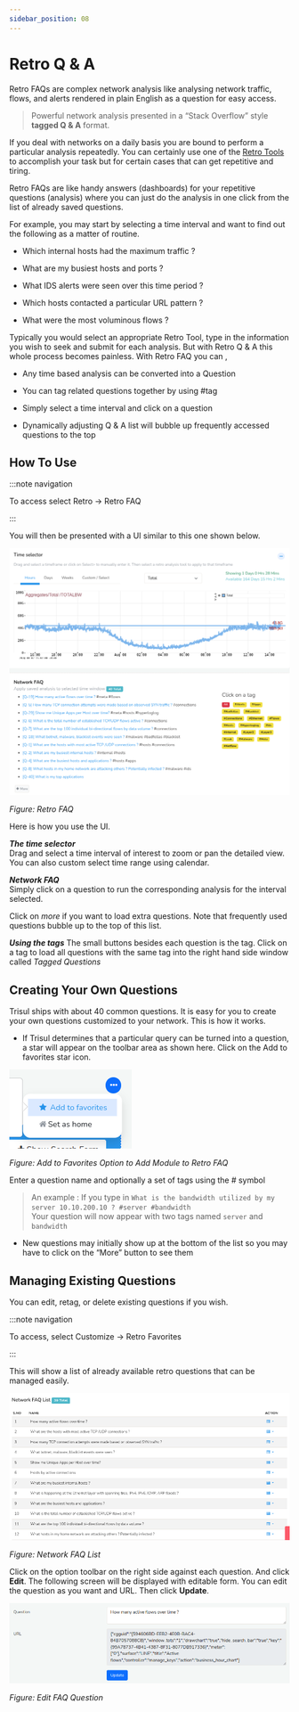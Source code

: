 ```yaml
---
sidebar_position: 08
---
```


# Retro Q & A

Retro FAQs are complex network analysis like analysing network traffic, flows, and alerts rendered in plain English as a question for easy access.

> Powerful network analysis presented in a “Stack Overflow” style
> **tagged Q & A** format.

If you deal with networks on a daily basis you are bound to perform a
particular analysis repeatedly. You can certainly use one of the [Retro
Tools](retrotools) to accomplish your task but for certain cases that can get repetitive and tiring.

Retro FAQs are like handy answers (dashboards) for your repetitive questions (analysis) where you can just do the analysis in one click from the list of already saved questions.

For example, you may start by selecting a time interval and want to find
out the following as a matter of routine.

- Which internal hosts had the maximum traffic ?  

- What are my busiest hosts and ports ?  

- What IDS alerts were seen over this time period ?  

- Which hosts contacted a particular URL pattern ?  

- What were the most voluminous flows ?

Typically you would select an appropriate Retro Tool, type in the information you wish to seek and submit for each analysis. But with Retro Q & A this whole process becomes painless. With Retro FAQ you can ,

- Any time based analysis can be converted into a Question  

- You can tag related questions together by using \#tag  

- Simply select a time interval and click on a question  

- Dynamically adjusting Q & A list will bubble up frequently accessed
  questions to the top

## How To Use

:::note navigation

To access select Retro -\> Retro FAQ

:::

You will then be presented with a UI similar to this one shown below.

![](images/retrofaq.png)

*Figure: Retro FAQ*

Here is how you use the UI.

***The time selector***  
Drag and select a time interval of interest to zoom or pan the detailed view. You can also custom select time range using calendar.

***Network FAQ***  
Simply click on a question to run the corresponding analysis for the
interval selected.

Click on *more* if you want to load extra questions. Note that
frequently used questions bubble up to the top of this list.

***Using the tags*** 
The small buttons besides each question is the tag. Click on a tag to
load all questions with the same tag into the right hand side window
called *Tagged Questions*

## Creating Your Own Questions

Trisul ships with about 40 common questions. It is easy for you to
create your own questions customized to your network. This is how it
works.

- If Trisul determines that a particular query can be turned into a
  question, a star will appear on the toolbar area as shown here. Click on
  the Add to favorites star icon.

![](images/addtofav.png)

*Figure: Add to Favorites Option to Add Module to Retro FAQ*

Enter a question name and optionally a set of tags using the \#
symbol

> An example : If you type in
> `What is the bandwidth utilized by my server 10.10.200.10 ? #server #bandwidth`  
> Your question will now appear with two tags named `server` and
> `bandwidth`

- New questions may initially show up at the bottom of the list so you
  may have to click on the “More” button to see them

## Managing Existing Questions

You can edit, retag, or delete existing questions if you wish.

:::note navigation

To access, select Customize -\> Retro Favorites

:::

This will show a list of already available retro questions that can be managed easily.

![](images/faqlist.png)

*Figure: Network FAQ List*

Click on the option toolbar on the right side against each question. And click **Edit**. The following screen will be displayed with editable form. You can edit the question as  you want and URL. Then click **Update**.

![](images/faqedit.png)

*Figure: Edit FAQ Question*
